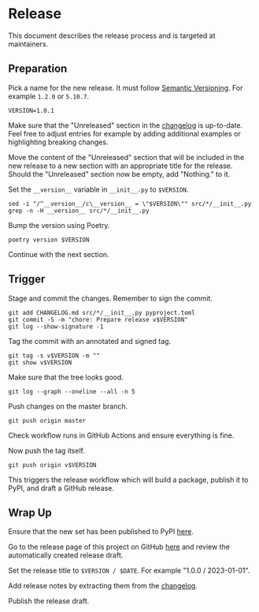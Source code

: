 # Release

This document describes the release process and is targeted at maintainers.

## Preparation

Pick a name for the new release. It must follow
[Semantic Versioning](https://semver.org). For example `1.2.0` or `5.10.7`.

```
VERSION=1.0.1
```

Make sure that the "Unreleased" section in the [changelog](CHANGELOG.md) is
up-to-date. Feel free to adjust entries for example by adding additional
examples or highlighting breaking changes.

Move the content of the "Unreleased" section that will be included in the new
release to a new section with an appropriate title for the release. Should the
"Unreleased" section now be empty, add "Nothing." to it.

Set the `__version__` variable in `__init__.py` to `$VERSION`.

```
sed -i "/^__version__/c\__version__ = \"$VERSION\"" src/*/__init__.py
grep -n -H __version__ src/*/__init__.py
```

Bump the version using Poetry.

```
poetry version $VERSION
```

Continue with the next section.

## Trigger

Stage and commit the changes. Remember to sign the commit.

```
git add CHANGELOG.md src/*/__init__.py pyproject.toml
git commit -S -m "chore: Prepare release v$VERSION"
git log --show-signature -1
```

Tag the commit with an annotated and signed tag.

```
git tag -s v$VERSION -m ""
git show v$VERSION
```

Make sure that the tree looks good.

```
git log --graph --oneline --all -n 5
```

Push changes on the master branch.

```
git push origin master
```

Check workflow runs in GitHub Actions and ensure everything is fine.

Now push the tag itself.

```
git push origin v$VERSION
```

This triggers the release workflow which will build a package, publish it to
PyPI, and draft a GitHub release.

## Wrap Up

Ensure that the new set has been published to PyPI
[here](https://pypi.org/project/testbench-sardine).

Go to the release page of this project on GitHub
[here](https://github.com/trallnag/testbench-sardine/releases) and review
the automatically created release draft.

Set the release title to `$VERSION / $DATE`. For example "1.0.0 / 2023-01-01".

Add release notes by extracting them from the [changelog](CHANGELOG.md).

Publish the release draft.
